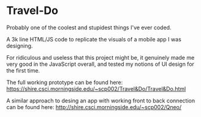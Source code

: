 # Travel-Do
Probably one of the coolest and stupidest things I've ever coded.

A 3k line HTML/JS code to replicate the visuals of a mobile app I was designing.

For ridiculous and useless that this project might be, it genuinely made me very good in the JavaScript overall, and tested my notions of UI design for the first time.

The full working prototype can be found here:
https://shire.csci.morningside.edu/~scp002/Travel&Do/Travel&Do.html

A similar approach to desing an app with working front to back connection can be found here:
http://shire.csci.morningside.edu/~scp002/Qneo/
